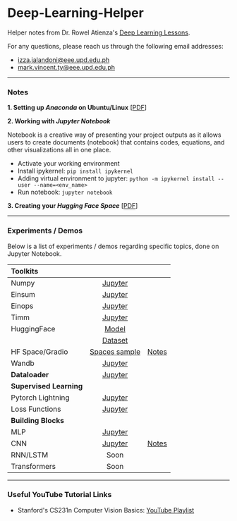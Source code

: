 # Deep-Learning-Helper
Helper notes from Dr. Rowel Atienza's <a href="https://github.com/roatienza/Deep-Learning-Experiments">Deep Learning Lessons</a>.

For any questions, please reach us through the following email addresses:
  - izza.jalandoni@eee.upd.edu.ph
  - mark.vincent.ty@eee.upd.edu.ph

---

### Notes
**1. Setting up *Anaconda* on Ubuntu/Linux** [[PDF](Notes/Setting-up%20Anaconda%20for%20Ubuntu_Linux.pdf)]


**2. Working with *Jupyter Notebook***

Notebook is a creative way of presenting your project outputs as it allows users to create documents (notebook) that contains codes, equations, and other visualizations all in one place.

  - Activate your working environment
  - Install ipykernel: `pip install ipykernel`
  - Adding virtual environment to jupyter: `python -m ipykernel install --user --name=<env_name>`
  - Run notebook: `jupyter notebook`

**3. Creating your *Hugging Face Space*** [[PDF](Notes/HuggingFace_Spaces.pdf)]


---

### Experiments / Demos

Below is a list of experiments / demos regarding specific topics, done on Jupyter Notebook.

|   <b>Toolkits</b>     |                                          |    |
|:----------------------|:----------------------------------------:|:--:|
| Numpy                 | [Jupyter](Toolkits/numpy_demo.ipynb)     |    |
| Einsum                | [Jupyter](Toolkits/einsum_demo.ipynb)    |    |
| Einops                | [Jupyter](Toolkits/einops_demo.ipynb)    |    |
| Timm                  | [Jupyter](Toolkits/timm_demo.ipynb)      |    |
| HuggingFace           | [Model](Toolkits/huggingface_demo.ipynb) |    |
|                       | [Dataset](Datasets/dataset_demo.ipynb)   |    |
| HF Space/Gradio       | [Spaces sample](https://huggingface.co/spaces/izzajalandoni/dialogpt-tagalog) | [Notes](Notes/HuggingFace_Spaces.pdf) |
| Wandb                 | [Jupyter](Toolkits/wandb_demo.ipynb)     |    |
| <b>Dataloader</b>     | [Jupyter](Datasets/dataset_demo.ipynb)   |    |
| <b>Supervised Learning</b>|                                      |    |
| Pytorch Lightning     | [Jupyter](SupervisedLearning/mlp_lightning_demo.ipynb)|    |
| Loss Functions        | [Jupyter](SupervisedLearning/lossfunctions.ipynb)                                     |    |
| <b>Building Blocks</b>|                                          |    |
| MLP                   | [Jupyter](BuildingBlocks/mlp_demo.ipynb) |    |
| CNN                   | [Jupyter](BuildingBlocks/cnn_demo.ipynb) | [Notes](Notes/NN%20IO%20Shape%20Calculation.pdf) |
| RNN/LSTM              | Soon                                     |    |
| Transformers          | Soon                                     |    |

---

### Useful YouTube Tutorial Links

- Stanford's CS231n Computer Vision Basics: <a href="https://www.youtube.com/playlist?list=PL3FW7Lu3i5JvHM8ljYj-zLfQRF3EO8sYv">YouTube Playlist</a>
